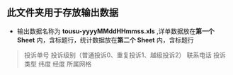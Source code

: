 ## 此文件夹用于存放输出数据
* 输出数据名称为 **tousu-yyyyMMddHHmmss.xls** ,详单数据放在**第一个 Sheet** 内，含标题行，统计数据放在**第二个 Sheet** 内，含标题行
> 投诉单号 投诉级别（普通投诉0、重复投诉1、越级投诉2） 联系电话 投诉类型 纬度 经度 所属网格